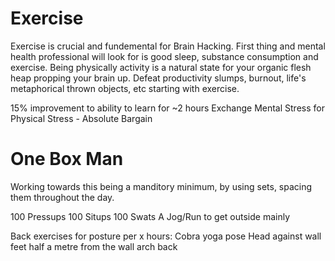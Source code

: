 # Exercise 

Exercise is crucial and fundemental for Brain Hacking. First thing and mental health professional will look for is good sleep, substance consumption and exercise. Being physically activity is a natural state for your organic flesh heap propping your brain up. Defeat productivity slumps, burnout, life's metaphorical thrown objects, etc starting with exercise. 

15% improvement to ability to learn for ~2 hours
Exchange Mental Stress for Physical Stress - Absolute Bargain


# One Box Man 
Working towards this being a manditory minimum, by using sets, spacing them throughout the day.

100 Pressups
100 Situps
100 Swats
A Jog/Run to get outside mainly

Back exercises for posture per x hours:
Cobra yoga pose 
Head against wall feet half a metre from the wall arch back